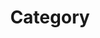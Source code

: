 ---
 title: "Category"
 layout: categories
 permalink: /categories/
 author_profile: true
 sidebar_main: true
---
